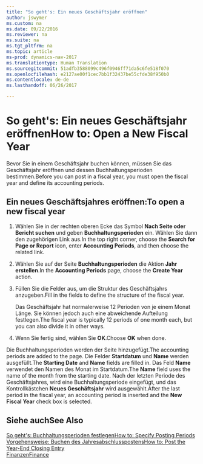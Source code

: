 ```yaml
---
title: "So geht's: Ein neues Geschäftsjahr eröffnen"
author: jswymer
ms.custom: na
ms.date: 09/22/2016
ms.reviewer: na
ms.suite: na
ms.tgt_pltfrm: na
ms.topic: article
ms-prod: dynamics-nav-2017
ms.translationtype: Human Translation
ms.sourcegitcommit: 51adfb3588099c496f0946ff71da5c6fe518f070
ms.openlocfilehash: e2127ae00f1cec7bb1f32437be55cfde38f950b0
ms.contentlocale: de-de
ms.lasthandoff: 06/26/2017

---
```


# <a name="how-to-open-a-new-fiscal-year"></a><span data-ttu-id="ea879-102">So geht's: Ein neues Geschäftsjahr eröffnen</span><span class="sxs-lookup"><span data-stu-id="ea879-102">How to: Open a New Fiscal Year</span></span>
<span data-ttu-id="ea879-103">Bevor Sie in einem Geschäftsjahr buchen können, müssen Sie das Geschäftsjahr eröffnen und dessen Buchhaltungsperioden bestimmen.</span><span class="sxs-lookup"><span data-stu-id="ea879-103">Before you can post in a fiscal year, you must open the fiscal year and define its accounting periods.</span></span>

## <a name="to-open-a-new-fiscal-year"></a><span data-ttu-id="ea879-104">Ein neues Geschäftsjahres eröffnen:</span><span class="sxs-lookup"><span data-stu-id="ea879-104">To open a new fiscal year</span></span>
1. <span data-ttu-id="ea879-105">Wählen Sie in der rechten oberen Ecke das Symbol **Nach Seite oder Bericht suchen** und geben **Buchhaltungsperioden** ein. Wählen Sie dann den zugehörigen Link aus.</span><span class="sxs-lookup"><span data-stu-id="ea879-105">In the top right corner, choose the **Search for Page or Report** icon, enter **Accounting Periods**, and then choose the related link.</span></span>
2. <span data-ttu-id="ea879-106">Wählen Sie auf der Seite **Buchhaltungsperioden** die Aktion **Jahr erstellen**.</span><span class="sxs-lookup"><span data-stu-id="ea879-106">In the **Accounting Periods** page, choose the **Create Year** action.</span></span>
3. <span data-ttu-id="ea879-107">Füllen Sie die Felder aus, um die Struktur des Geschäftsjahrs anzugeben.</span><span class="sxs-lookup"><span data-stu-id="ea879-107">Fill in the fields to define the structure of the fiscal year.</span></span>

    <span data-ttu-id="ea879-108">Das Geschäftsjahr hat normalerweise 12 Perioden von je einem Monat Länge. Sie können jedoch auch eine abweichende Aufteilung festlegen.</span><span class="sxs-lookup"><span data-stu-id="ea879-108">The fiscal year is typically 12 periods of one month each, but you can also divide it in other ways.</span></span>
4. <span data-ttu-id="ea879-109">Wenn Sie fertig sind, wählen Sie **OK**.</span><span class="sxs-lookup"><span data-stu-id="ea879-109">Choose **OK** when done.</span></span>

<span data-ttu-id="ea879-110">Die Buchhaltungsperioden werden der Seite hinzugefügt.</span><span class="sxs-lookup"><span data-stu-id="ea879-110">The accounting periods are added to the page.</span></span> <span data-ttu-id="ea879-111">Die Felder **Startdatum** und **Name** werden ausgefüllt.</span><span class="sxs-lookup"><span data-stu-id="ea879-111">The **Starting Date** and **Name** fields are filled in.</span></span> <span data-ttu-id="ea879-112">Das Feld **Name** verwendet den Namen des Monat im Startdatum.</span><span class="sxs-lookup"><span data-stu-id="ea879-112">The **Name** field uses the name of the month from the starting date.</span></span> <span data-ttu-id="ea879-113">Nach der letzten Periode des Geschäftsjahres, wird eine Buchhaltungsperiode eingefügt, und das Kontrollkästchen **Neues Geschäftsjahr** wird ausgewählt.</span><span class="sxs-lookup"><span data-stu-id="ea879-113">After the last period in the fiscal year, an accounting period is inserted and the **New Fiscal Year** check box is selected.</span></span>


## <a name="see-also"></a><span data-ttu-id="ea879-114">Siehe auch</span><span class="sxs-lookup"><span data-stu-id="ea879-114">See Also</span></span>
[<span data-ttu-id="ea879-115">So geht's: Buchhaltungsperioden festlegen</span><span class="sxs-lookup"><span data-stu-id="ea879-115">How to: Specify Posting Periods</span></span>](finance-setup-how-specify-posting-periods.md)  
[<span data-ttu-id="ea879-116">Vorgehensweise: Buchen des Jahresabschlusspostens</span><span class="sxs-lookup"><span data-stu-id="ea879-116">How to: Post the Year-End Closing Entry</span></span>](year-how-post-year-end-close-entry.md)  
[<span data-ttu-id="ea879-117">Finanzen</span><span class="sxs-lookup"><span data-stu-id="ea879-117">Finance</span></span>](finance-setup.md)  

